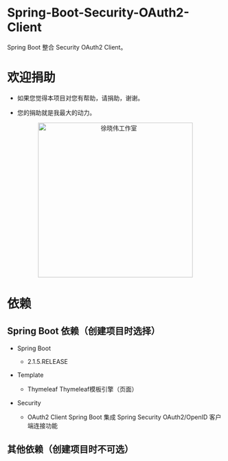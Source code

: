 # Spring-Boot-Security-OAuth2-Client
Spring Boot 整合 Security OAuth2 Client。


# 欢迎捐助

- 如果您觉得本项目对您有帮助，请捐助，谢谢。

- 您的捐助就是我最大的动力。

<p align=center>
  <a href="https://xuxiaowei.com.cn">
    <img src="https://cdn2.xuxiaowei.com.cn/img/QRCode.png/xuxiaowei.com.cn" alt="徐晓伟工作室" width="360">
  </a>
</p>


# 依赖

## Spring Boot 依赖（创建项目时选择）

- Spring Boot
    - 2.1.5.RELEASE
    
- Template
	- Thymeleaf                     Thymeleaf模板引擎（页面）
    
- Security
    - OAuth2 Client                 Spring Boot 集成 Spring Security OAuth2/OpenID 客户端连接功能 
    
    
## 其他依赖（创建项目时不可选）
   
    
